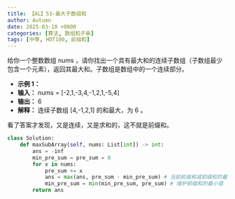 ```yaml
---
title: 【AL】53-最大子数组和
author: Autumn
date: 2025-03-10 +0800
categories: [算法, 数组和子串]
tags: [中等, HOT100, 前缀和]
---
```


给你一个整数数组 nums ，请你找出一个具有最大和的连续子数组（子数组最少包含一个元素），返回其最大和。子数组是数组中的一个连续部分。

- **示例 1：**
- **输入：** nums = [-2,1,-3,4,-1,2,1,-5,4]
- **输出：** 6
- **解释：** 连续子数组 [4,-1,2,1] 的和最大，为 6 。

看了答案才发现，又是连续，又是求和的，这不就是前缀和。

```python
class Solution:
    def maxSubArray(self, nums: List[int]) -> int:
        ans = -inf
        min_pre_sum = pre_sum = 0
        for x in nums:
            pre_sum += x
            ans = max(ans, pre_sum - min_pre_sum) # 当前前缀和减前缀和的最小值
            min_pre_sum = min(min_pre_sum, pre_sum) # 维护前缀和的最小值
        return ans
```



